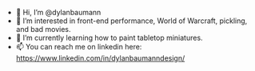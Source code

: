 - 👋 Hi, I’m @dylanbaumann
- 👀 I’m interested in front-end performance, World of Warcraft, pickling, and bad movies.
- 🌱 I’m currently learning how to paint tabletop miniatures.
- 📫 You can reach me on linkedin here: https://www.linkedin.com/in/dylanbaumanndesign/
